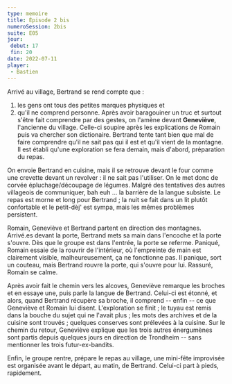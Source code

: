 ```yaml
---
type: memoire
title: Épisode 2 bis
numeroSession: 2bis
suite: E05
jour:
 debut: 17
 fin: 20
date: 2022-07-11
player:
 - Bastien
---
```


Arrivé au village, Bertrand se rend compte que :
1. les gens ont tous des petites marques physiques et 
2. qu'il ne comprend personne.
Après avoir baragouiner un truc et surtout s'être fait comprendre par des gestes, on l'amène devant **Geneviève**, l'ancienne du village. Celle-ci soupire après les explications de Romain puis va chercher son dictionaire. Bertrand tente tant bien que mal de faire comprendre qu'il ne sait pas qui il est et qu'il vient de la montagne. Il est établi qu'une exploration se fera demain, mais d'abord, préparation du repas.

On envoie Bertrand en cuisine, mais il se retrouve devant le four comme une crevette devant un revolver : il ne sait pas l'utiliser. On le met donc de corvée épluchage/découpage de légumes. Malgré des tentatives des autres villageois de communiquer, bah euh ... la barrière de la langue subsiste. Le repas est morne et long pour Bertrand ; la nuit se fait dans un lit plutôt confortable et le petit-dèj' est sympa, mais les mêmes problèmes persistent.

Romain, Geneviève et Bertrand partent en direction des montagnes. Arrivé.es devant la porte, Bertrand mets sa main dans l'encoche et la porte s'ouvre. Dès que le groupe est dans l'entrée, la porte se referme. Paniqué, Romain essaie de la rouvrir de l'intérieur, où l'empreinte de main est clairement visible, malheureusement, ça ne fonctionne pas. Il panique, sort un couteau, mais Bertrand rouvre la porte, qui s'ouvre pour lui. Rassuré, Romain se calme.

Après avoir fait le chemin vers les alcoves, Geneviève remarque les broches et en essaye une, puis parle la langue de Bertrand. Celui-ci est étonné, et alors, quand Bertrand récupère sa broche, il comprend -- enfin -- ce que Geneviève et Romain lui disent. L'exploration se finit ; le tuyau est remis dans la bouche du sujet qui ne l'avait plus ; les mots des archives et de la cuisine sont trouvés ; quelques conserves sont prélevées à la cuisine. Sur le chemin du retour, Geneviève explique que les trois autres énergumènes sont partis depuis quelques jours en direction de Trondheim -- sans mentionner les trois futur-ex-bandits.

Enfin, le groupe rentre, prépare le repas au village, une mini-fête improvisée est organisée avant le départ, au matin, de Bertrand. Celui-ci part à pieds, rapidement.
